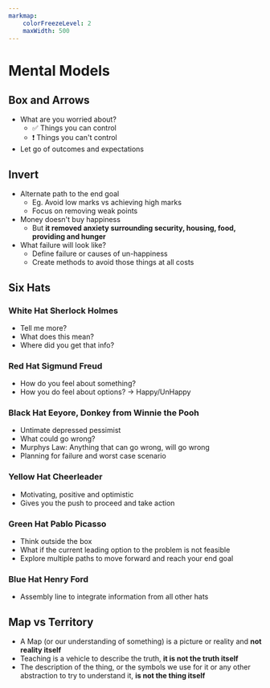 ```yaml
---
markmap:
    colorFreezeLevel: 2
    maxWidth: 500
---
```


# Mental Models

## Box and Arrows

- What are you worried about?
  - ✅ Things you can control 
  - ❗ Things you can't control
- Let go of outcomes and expectations

## Invert

- Alternate path to the end goal
  - Eg. Avoid low marks vs achieving high marks
  - Focus on removing weak points
- Money doesn't buy happiness
  - But **it removed anxiety surrounding security, housing, food, providing and hunger**
- What failure will look like?
  - Define failure or causes of un-happiness
  - Create methods to avoid those things at all costs

## Six Hats

### White Hat **Sherlock Holmes**

- Tell me more?
- What does this mean?
- Where did you get that info?

### Red Hat **Sigmund Freud**

- How do you feel about something?
- How you do feel about options? -> Happy/UnHappy

### Black Hat **Eeyore, Donkey from Winnie the Pooh**

- Untimate depressed pessimist
- What could go wrong?
- Murphys Law: Anything that can go wrong, will go wrong
- Planning for failure and worst case scenario

### Yellow Hat **Cheerleader**

- Motivating, positive and optimistic
- Gives you the push to proceed and take action

### Green Hat **Pablo Picasso**

- Think outside the box
- What if the current leading option to the problem is not feasible
- Explore multiple paths to move forward and reach your end goal

### Blue Hat **Henry Ford**

- Assembly line to integrate information from all other hats

## Map vs Territory

- A Map (or our understanding of something) is a picture or reality and **not reality itself**
- Teaching is a vehicle to describe the truth, 
  **it is not the truth itself**
- The description of the thing, 
  or the symbols we use for it 
  or any other abstraction to try to understand it, 
  **is not the thing itself**
